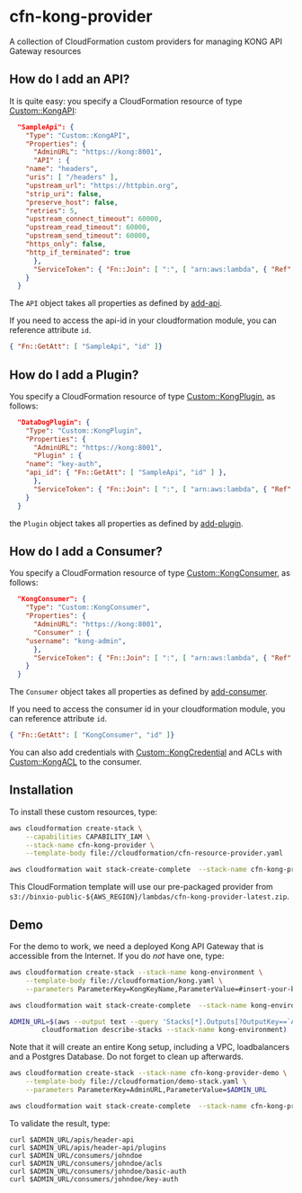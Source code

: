 # cfn-kong-provider
A collection of CloudFormation custom providers for managing KONG API Gateway resources

## How do I add an API?
It is quite easy: you specify a CloudFormation resource of type [Custom::KongAPI](docs/KongAPI.md):

```json
  "SampleApi": {
    "Type": "Custom::KongAPI",
    "Properties": {
      "AdminURL": "https://kong:8001",
      "API" : {
	"name": "headers",
	"uris": [ "/headers" ],
	"upstream_url": "https://httpbin.org",
	"strip_uri": false,
	"preserve_host": false,
	"retries": 5,
	"upstream_connect_timeout": 60000,
	"upstream_read_timeout": 60000,
	"upstream_send_timeout": 60000,
	"https_only": false,
	"http_if_terminated": true
      },
      "ServiceToken": { "Fn::Join": [ ":", [ "arn:aws:lambda", { "Ref": "AWS::Region" }, { "Ref": "AWS::AccountId" }, "function:binxio-cfn-kong-provider" ]]}
    }
  }
```
The `API` object takes all properties as defined by [add-api](https://getkong.org/docs/0.11.x/admin-api/#add-api).

If you need to access the api-id in your cloudformation module, you can reference attribute `id`.

```json
{ "Fn::GetAtt": [ "SampleApi", "id" ]}
```

## How do I add a Plugin?
You specify a CloudFormation resource of type [Custom::KongPlugin](docs/KongPlugin.md), as follows:

```json
  "DataDogPlugin": {
    "Type": "Custom::KongPlugin",
    "Properties": {
      "AdminURL": "https://kong:8001",
      "Plugin" : {
	"name": "key-auth",
	"api_id": { "Fn::GetAtt": [ "SampleApi", "id" ] },
      },
      "ServiceToken": { "Fn::Join": [ ":", [ "arn:aws:lambda", { "Ref": "AWS::Region" }, { "Ref": "AWS::AccountId" }, "function:binxio-cfn-kong-provider" ]]}
    }
  }
```
the `Plugin` object takes all properties as defined by [add-plugin](https://getkong.org/docs/0.11.x/admin-api/#add-plugin).

## How do I add a Consumer?
You specify a CloudFormation resource of type [Custom::KongConsumer](docs/KongConsumer.md), as follows:

```json
  "KongConsumer": {
    "Type": "Custom::KongConsumer",
    "Properties": {
      "AdminURL": "https://kong:8001",
      "Consumer" : {
	"username": "kong-admin",
      },
      "ServiceToken": { "Fn::Join": [ ":", [ "arn:aws:lambda", { "Ref": "AWS::Region" }, { "Ref": "AWS::AccountId" }, "function:binxio-cfn-kong-provider" ]]}
    }
  }
```
The `Consumer` object takes all properties as defined by [add-consumer](https://getkong.org/docs/0.11.x/admin-api/#add-consumer).

If you need to access the consumer id in your cloudformation module, you can reference attribute `id`.

```json
{ "Fn::GetAtt": [ "KongConsumer", "id" ]}
```

You can also add credentials with [Custom::KongCredential](docs/KongCredential.md) and ACLs with [Custom::KongACL](docs/KongACL.md) to the consumer.


## Installation
To install these custom resources, type:

```sh
aws cloudformation create-stack \
	--capabilities CAPABILITY_IAM \
	--stack-name cfn-kong-provider \
	--template-body file://cloudformation/cfn-resource-provider.yaml

aws cloudformation wait stack-create-complete  --stack-name cfn-kong-provider 
```

This CloudFormation template will use our pre-packaged provider from `s3://binxio-public-${AWS_REGION}/lambdas/cfn-kong-provider-latest.zip`.


## Demo
For the demo to work, we need a deployed Kong API Gateway that is accessible from the Internet. If you do
*not* have one, type:

```sh
aws cloudformation create-stack --stack-name kong-environment \
	--template-body file://cloudformation/kong.yaml \
	--parameters ParameterKey=KongKeyName,ParameterValue=#insert-your-key-name-here#

aws cloudformation wait stack-create-complete  --stack-name kong-environment

ADMIN_URL=$(aws --output text --query 'Stacks[*].Outputs[?OutputKey==`AdminURL`].OutputValue' \
		cloudformation describe-stacks --stack-name kong-environment)
```
Note that it will create an entire Kong setup, including a VPC, loadbalancers and a Postgres Database. Do not forget to clean up
afterwards.

```sh
aws cloudformation create-stack --stack-name cfn-kong-provider-demo \
	--template-body file://cloudformation/demo-stack.yaml \
	--parameters ParameterKey=AdminURL,ParameterValue=$ADMIN_URL

aws cloudformation wait stack-create-complete  --stack-name cfn-kong-provider-demo
```
To validate the result, type:
```
curl $ADMIN_URL/apis/header-api
curl $ADMIN_URL/apis/header-api/plugins
curl $ADMIN_URL/consumers/johndoe
curl $ADMIN_URL/consumers/johndoe/acls
curl $ADMIN_URL/consumers/johndoe/basic-auth
curl $ADMIN_URL/consumers/johndoe/key-auth
```
